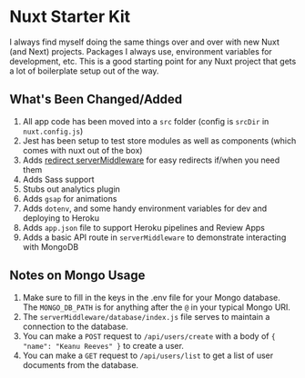 # Nuxt Starter Kit

I always find myself doing the same things over and over with new Nuxt (and Next) projects. Packages I always use, environment variables for development, etc. This is a good starting point for any Nuxt project that gets a lot of boilerplate setup out of the way.

## What's Been Changed/Added
1. All app code has been moved into a `src` folder (config is `srcDir` in `nuxt.config.js`)
2. Jest has been setup to test store modules as well as components (which comes with nuxt out of the box)
3. Adds [redirect serverMiddleware](https://github.com/rocketinsights/nuxt-starter-kit/blob/master/src/serverMiddleware/redirects.js) for easy redirects if/when you need them
4. Adds Sass support
5. Stubs out analytics plugin
6. Adds `gsap` for animations
7. Adds `dotenv`, and some handy environment variables for dev and deploying to Heroku
8. Adds `app.json` file to support Heroku pipelines and Review Apps
9. Adds a basic API route in `serverMiddleware` to demonstrate interacting with MongoDB

## Notes on Mongo Usage
1. Make sure to fill in the keys in the .env file for your Mongo database. The `MONGO_DB_PATH` is for anything after the `@` in your typical Mongo URI.
2. The `serverMiddleware/database/index.js` file serves to maintain a connection to the database.
2. You can make a `POST` request to `/api/users/create` with a body of `{ "name": "Keanu Reeves" }` to create a user.
3. You can make a `GET` request to `/api/users/list` to get a list of user documents from the database.
